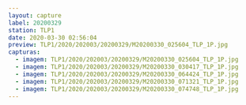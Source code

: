 ```yaml
---
layout: capture
label: 20200329
station: TLP1
date: 2020-03-30 02:56:04
preview: TLP1/2020/202003/20200329/M20200330_025604_TLP_1P.jpg
capturas:
  - imagem: TLP1/2020/202003/20200329/M20200330_025604_TLP_1P.jpg
  - imagem: TLP1/2020/202003/20200329/M20200330_030417_TLP_1P.jpg
  - imagem: TLP1/2020/202003/20200329/M20200330_064424_TLP_1P.jpg
  - imagem: TLP1/2020/202003/20200329/M20200330_071321_TLP_1P.jpg
  - imagem: TLP1/2020/202003/20200329/M20200330_074748_TLP_1P.jpg
---
```

